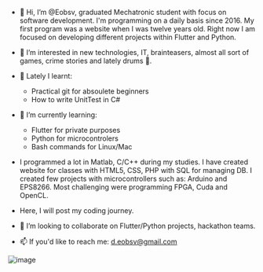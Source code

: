 - 👋 Hi, I’m @Eobsv, graduated Mechatronic student with focus on software development. I'm programming on a daily basis since 2016. My first program was a website when I was twelve years old. Right now I am focused on developing different projects within Flutter and Python.
- 👀 I’m interested in new technologies, IT, brainteasers, almost all sort of games, crime stories and lately drums 🥁. 
- 🌴 Lately I learnt:
   - Practical git for absoulete beginners
   - How to write UnitTest in C# 
- 🌱 I’m currently learning:
   - Flutter for private purposes
   - Python for microcontrolers
   - Bash commands for Linux/Mac

- I programmed a lot in Matlab, C/C++ during my studies. I have created website for classes with HTML5, CSS, PHP with SQL for managing DB. I created few projects with microcontrollers such as: Arduino and EPS8266. Most challenging were programming FPGA, Cuda and OpenCL.

- Here, I will post my coding journey. 

- 💞️ I’m looking to collaborate on Flutter/Python projects, hackathon teams. 
- 📫 If you'd like to reach me: d.eobsv@gmail.com

<!--- Try it once more when would have more repos --->
![image](https://github-readme-stats.vercel.app/api/top-langs/?username=Eobsv&layout=compact&langs_count=8&hide_border=true&title_color=000000&icon_color=000000&text_color=000000&bg_color=ffffff)



<!---
Eobsv is a ✨ special ✨ repository because its `README.md` (this file) appears on your GitHub profile.
You can click the Preview link to take a look at your changes.
--->


